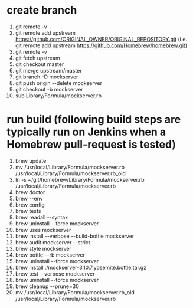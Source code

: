 # create branch

1. git remote -v
1. git remote add upstream https://github.com/ORIGINAL_OWNER/ORIGINAL_REPOSITORY.git (i.e. git remote add upstream https://github.com/Homebrew/homebrew.git)
1. git remote -v
1. git fetch upstream
1. git checkout master
1. git merge upstream/master
1. git branch -D mockserver
1. git push origin --delete mockserver
1. git checkout -b mockserver
1. sub Library/Formula/mockserver.rb

# run build (following build steps are typically run on Jenkins when a Homebrew pull-request is tested)

1. brew update
1. mv /usr/local/Library/Formula/mockserver.rb /usr/local/Library/Formula/mockserver.rb_old
1. ln -s ~/git/homebrew/Library/Formula/mockserver.rb /usr/local/Library/Formula/mockserver.rb
1. brew doctor
1. brew --env
1. brew config
1. brew tests
1. brew readall --syntax
1. brew uninstall --force mockserver
1. brew uses mockserver
1. brew install --verbose --build-bottle mockserver
1. brew audit mockserver --strict
1. brew style mockserver
1. brew bottle --rb mockserver
1. brew uninstall --force mockserver
1. brew install ./mockserver-3.10.7.yosemite.bottle.tar.gz
1. brew test --verbose mockserver
1. brew uninstall --force mockserver
1. brew cleanup --prune=30
1. mv /usr/local/Library/Formula/mockserver.rb_old /usr/local/Library/Formula/mockserver.rb